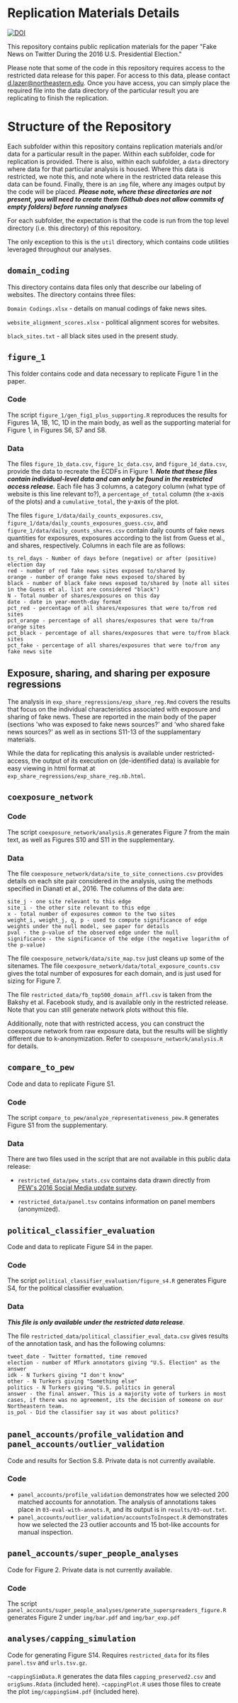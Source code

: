 # Replication Materials Details

[![DOI](https://zenodo.org/badge/162752654.svg)](https://doi.org/10.5281/zenodo.2483311)

This repository contains public replication materials for the paper "Fake News on Twitter During the 2016 U.S. Presidential Election."

Please note that some of the code in this repository requires access to the restricted data release for this paper. For access to this data, please contact d.lazer@northeastern.edu.  Once you have access, you can simply place the required file into the data directory of the particular result you are replicating to finish the replication.

# Structure of the Repository

Each subfolder within this repository contains replication materials and/or data for a particular result in the paper.  Within each subfolder, code for replication is provided. There is also, within each subfolder, a ```data``` directory where data for that particular analysis is housed. Where this data is restricted, we note this, and note where in the restricted data release this data can be found. Finally, there is an ```img``` file, where any images output by the code will be placed. ***Please note, where these directories are not present, you will need to create them (Github does not allow commits of empty folders) before running analyses***

For each subfolder, the expectation is that the code is run from the top level directory (i.e. this directory) of this repository.

The only exception to this is the ```util``` directory, which contains code utilities leveraged throughout our analyses.

## ```domain_coding```

This directory contains data files only that describe our labeling of websites.  The directory contains three files:

```Domain Codings.xlsx``` - details on manual codings of fake news sites.

```website_alignment_scores.xlsx``` - political alignment scores for websites.

```black_sites.txt``` - all black sites used in the present study.


## ```figure_1```

This folder contains code and data necessary to replicate Figure 1 in the paper.

### Code

The script ```figure_1/gen_fig1_plus_supporting.R``` reproduces the results for Figures 1A, 1B, 1C, 1D in the main body, as well as the supporting material for Figure 1, in Figures S6, S7 and S8.

### Data
The files ```figure_1b_data.csv```, ```figure_1c_data.csv```, and ```figure_1d_data.csv```, provide the data to recreate the ECDFs in Figure 1. ***Note that these files contain individual-level data and can only be found in the restricted access release.*** Each file has 3 columns, a category column (what type of website is this line relevant to?), a ```percentage_of_total``` column (the x-axis of the plots) and a ```cumulative_total```, the y-axis of the plot.

The files ```figure_1/data/daily_counts_exposures.csv```, ```figure_1/data/daily_counts_exposures_guess.csv```, and ```figure_1/data/daily_counts_shares.csv``` contain daily counts of fake news quantities for exposures, exposures according to the list from Guess et al., and shares, respectively.  Columns in each file are as follows:

```
ts_rel_days - Number of days before (negative) or after (positive) election day
red - number of red fake news sites exposed to/shared by
orange - number of orange fake news exposed to/shared by
black - number of black fake news exposed to/shared by (note all sites in the Guess et al. list are considered "black")
N - Total number of shares/exposures on this day
date - date in year-month-day format
pct_red - percentage of all shares/exposures that were to/from red sites
pct_orange - percentage of all shares/exposures that were to/from orange sites
pct_black - percentage of all shares/exposures that were to/from black sites
pct_fake - percentage of all shares/exposures that were to/from any fake news site
```

## Exposure, sharing, and sharing per exposure regressions

The analysis in ```exp_share_regressions/exp_share_reg.Rmd``` covers the results that focus on the individual characteristics associated with exposure and sharing of fake news. These are reported in the main body of the paper (sections 'who was exposed to fake news sources?' and 'who shared fake news sources?' as well as in sections S11-13 of the supplamentary materials. 

While the data for replicating this analysis is available under restricted-access, the output of its execution on (de-identified data) is available for easy viewing in html format at ```exp_share_regressions/exp_share_reg.nb.html```.

## ```coexposure_network```


### Code
The script ```coexposure_network/analysis.R``` generates Figure 7 from the main text, as well as Figures S10 and S11 in the supplementary.

### Data

The file ```coexposure_network/data/site_to_site_connections.csv``` provides details on each site pair considered in the analysis, using the methods specified in Dianati et al., 2016.  The columns of the data are:

```
site_j - one site relevant to this edge
site_i - the other site relevant to this edge
x - total number of exposures common to the two sites
weight_i, weight_j, q, p - used to compute significance of edge weights under the null model, see paper for details
pval - the p-value of the observed edge under the null
significance - the significance of the edge (the negative logarithm of the p-value)
```

The file ```coexposure_network/data/site_map.tsv``` just cleans up some of the sitenames. The file ```coexposure_network/data/total_exposure_counts.csv``` gives the total number of exposures for each domain, and is just used for sizing for Figure 7.

The file ```restricted_data/fb_top500_domain_affl.csv``` is taken from the Bakshy et al. Facebook study, and is available only in the restricted release.  Note that you can still generate network plots without this file. 

Additionally, note that with restricted access, you can construct the coexposure network from raw exposure data, but the results will be slightly different due to k-anonymization.  Refer to ```coexposure_network/analysis.R``` for details.


## ```compare_to_pew```

Code and data to replicate Figure S1.

### Code
The script ```compare_to_pew/analyze_representativeness_pew.R``` generates Figure S1 from the supplementary.

### Data

There are two files used in the script that are not available in this public data release:

- ```restricted_data/pew_stats.csv``` contains data drawn directly from [PEW's 2016 Social Media update survey](http://www.pewinternet.org/dataset/march-2016-libraries/).

- ```restricted_data/panel.tsv``` contains information on panel members (anonymized).


## ```political_classifier_evaluation```

Code and data to replicate Figure S4 in the paper.

### Code
The script ```political_classifier_evaluation/figure_s4.R``` generates Figure S4, for the political classifier evaluation.

### Data

***This file is only available under the restricted data release***. 

The file ```restricted_data/political_classifier_eval_data.csv``` gives results of the annotation task, and has the following columns:

```
tweet_date - Twitter formatted, time removed
election - number of MTurk annotators giving "U.S. Election" as the answer
idk - N Turkers giving "I don't know"
other - N Turkers giving "Something else"
politics - N Turkers giving "U.S. politics in general
answer - the final answer. This is a majority vote of turkers in most cases, if there was no agreement, its the decision of someone on our Northeastern team.
is_pol - Did the classifier say it was about politics?
```

## ```panel_accounts/profile_validation``` and ```panel_accounts/outlier_validation```

Code and results for Section S.8. Private data is not currently available.

### Code
- ```panel_accounts/profile_validation``` demonstrates how we selected 200 matched accounts for annotation. The analysis of annotations takes place in ```03-eval-with-annots.R```, and 
its output is in ```results/03-out.txt```.
- ```panel_accounts/outlier_validation/accountsToInspect.R``` demonstrates how we selected the 23 outlier accounts and 15 bot-like accounts for manual inspection.

## ```panel_accounts/super_people_analyses```

Code for Figure 2. Private data is not currently available.

### Code
The script ```panel_accounts/super_people_analyses/generate_superspreaders_figure.R``` generates Figure 2 under ```img/bar.pdf``` and ```img/bar_exp.pdf```

## ```analyses/capping_simulation```

Code for generating Figure S14. Requires ```restricted_data``` for its files ```panel.tsv``` and ```urls.tsv.gz```.

-```cappingSimData.R``` generates the data files ```capping_preserved2.csv``` and ```origSums.Rdata``` (included here).
-```cappingPlot.R``` uses those files to create the plot ```img/cappingSim4.pdf``` (included here).

